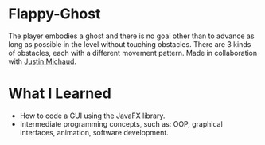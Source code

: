 # Flappy-Ghost
The player embodies a ghost and there is no goal other than to advance as long as possible in the level without touching obstacles. There are 3 kinds of obstacles, each with a different movement pattern. Made in collaboration with [Justin Michaud](https://github.com/justinmichaud5).

# What I Learned
* How to code a GUI using the JavaFX library.
* Intermediate programming concepts, such as: OOP, graphical interfaces, animation, software development.
